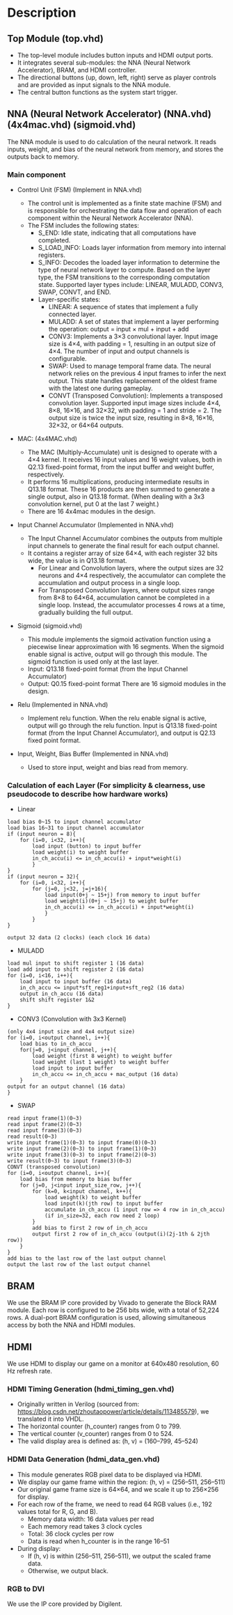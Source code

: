 # Description
## Top Module (top.vhd)
- The top-level module includes button inputs and HDMI output ports.
- It integrates several sub-modules: the NNA (Neural Network Accelerator), BRAM, and HDMI controller.
- The directional buttons (up, down, left, right) serve as player controls and are provided as input signals to the NNA module.
- The central button functions as the system start trigger.

## NNA (Neural Network Accelerator) (NNA.vhd) (4x4mac.vhd) (sigmoid.vhd)
The NNA module is used to do calculation of the neural network. It reads inputs, weight, and bias of the neural network from memory, and stores the outputs back to memory.

### Main component
- Control Unit (FSM) (Implement in NNA.vhd)
    - The control unit is implemented as a finite state machine (FSM) and is responsible for orchestrating the data flow and operation of each component within the Neural Network Accelerator (NNA).
    - The FSM includes the following states:
        - S_END: Idle state, indicating that all computations have completed.
        - S_LOAD_INFO: Loads layer information from memory into internal registers.
        - S_INFO: Decodes the loaded layer information to determine the type of neural network layer to compute. Based on the layer type, the FSM transitions to the corresponding computation state. Supported layer types include: LINEAR, MULADD, CONV3, SWAP, CONVT, and END.
		- Layer-specific states:
            - LINEAR: A sequence of states that implement a fully connected layer.
            - MULADD: A set of states that implement a layer performing the operation:
output = input × mul + input + add
            - CONV3: Implements a 3×3 convolutional layer. Input image size is 4×4, with padding = 1, resulting in an output size of 4×4. The number of input and output channels is configurable.
            - SWAP: Used to manage temporal frame data. The neural network relies on the previous 4 input frames to infer the next output. This state handles replacement of the oldest frame with the latest one during gameplay.
            - CONVT (Transposed Convolution): Implements a transposed convolution layer. Supported input image sizes include 4×4, 8×8, 16×16, and 32×32, with padding = 1 and stride = 2. The output size is twice the input size, resulting in 8×8, 16×16, 32×32, or 64×64 outputs.
- MAC: (4x4MAC.vhd)
    - The MAC (Multiply-Accumulate) unit is designed to operate with a 4×4 kernel. It receives 16 input values and 16 weight values, both in Q2.13 fixed-point format, from the input buffer and weight buffer, respectively.
    - It performs 16 multiplications, producing intermediate results in Q13.18 format. These 16 products are then summed to generate a single output, also in Q13.18 format. (When dealing with a 3x3 convolution kernel, put 0 at the last 7 weight.)
    - There are 16 4x4mac modules in the design.
- Input Channel Accumulator (Implemented in NNA.vhd)
    - The Input Channel Accumulator combines the outputs from multiple input channels to generate the final result for each output channel.
    - It contains a register array of size 64×4, with each register 32 bits wide, the value is in Q13.18 format.
        - For Linear and Convolution layers, where the output sizes are 32 neurons and 4×4 respectively, the accumulator can complete the accumulation and output process in a single loop.
        - For Transposed Convolution layers, where output sizes range from 8×8 to 64×64, accumulation cannot be completed in a single loop. Instead, the accumulator processes 4 rows at a time, gradually building the full output.
- Sigmoid (sigmoid.vhd)
    - This module implements the sigmoid activation function using a piecewise linear approximation with 16 segments. When the sigmoid enable signal is active, output will go through this module. The sigmoid function is used only at the last layer.
    - Input: Q13.18 fixed-point format (from the Input Channel Accumulator)
    - Output: Q0.15 fixed-point format There are 16 sigmoid modules in the design.

- Relu (Implemented in NNA.vhd)
    - Implement relu function. When the relu enable signal is active, output will go through the relu function. Input is Q13.18 fixed-point format (from the Input Channel Accumulator), and output is Q2.13 fixed point format.
- Input, Weight, Bias Buffer (Implemented in NNA.vhd)
    - Used to store input, weight and bias read from memory.

### Calculation of each Layer (For simplicity & clearness, use pseudocode to describe how hardware works)

- Linear
```
load bias 0~15 to input channel accumulator
load bias 16~31 to input channel accumulator
if (input neuron = 8){
	for (i=0, i<32, i++){
        load input (button) to input buffer
        load weight(i) to weight buffer
        in_ch_accu(i) <= in_ch_accu(i) + input*weight(i)
        }
}
if (input neuron = 32){
	for (i=0, i<32, i++){
	    for (j=0, j<32, j=j+16){
	        load input(0+j ~ 15+j) from memory to input buffer 
            load weight(i)(0+j ~ 15+j) to weight buffer
            in_ch_accu(i) <= in_ch_accu(i) + input*weight(i)
            }
        }
}

output 32 data (2 clocks) (each clock 16 data)
```

- MULADD
```
load mul input to shift register 1 (16 data)
load add input to shift register 2 (16 data)
for (i=0, i<16, i++){
    load input to input buffer (16 data)
    in_ch_accu <= input*sft_reg1+input+sft_reg2 (16 data)
    output in_ch_accu (16 data)
    shift shift register 1&2
}
```

- CONV3 (Convolution with 3x3 Kernel)
```
(only 4x4 input size and 4x4 output size)
for (i=0, i<output channel, i++){
	load bias to in_ch_accu
	for(j=0, j<input channel, j++){
        load weight (first 8 weight) to weight buffer
        load weight (last 1 weight) to weight buffer
        load input to input buffer
        in_ch_accu <= in_ch_accu + mac_output (16 data)
    }
output for an output channel (16 data)
}
```

- SWAP
```
read input frame(1)(0~3)
read input frame(2)(0~3)
read input frame(3)(0~3)
read result(0~3)
write input frame(1)(0~3) to input frame(0)(0~3)
write input frame(2)(0~3) to input frame(1)(0~3)
write input frame(3)(0~3) to input frame(2)(0~3)
write result(0~3) to input frame(3)(0~3)
CONVT (transposed convolution)
for (i=0, i<output channel, i++){
    load bias from memory to bias buffer
	for (j=0, j<input input_size_row, j++){
		for (k=0, k<input channel, k++){
			load weight(k) to weight buffer
			load input(k)(jth row) to input buffer
			accumulate in_ch_accu (1 input row => 4 row in in_ch_accu)
			(if in_size=32, each row need 2 loop)
		}
		add bias to first 2 row of in_ch_accu
		output first 2 row of in_ch_accu (output(i)(2j-1th & 2jth row))
    }
}
add bias to the last row of the last output channel
output the last row of the last output channel
```

## BRAM
We use the BRAM IP core provided by Vivado to generate the Block RAM module. Each row is configured to be 256 bits wide, with a total of 52,224 rows. A dual-port BRAM configuration is used, allowing simultaneous access by both the NNA and HDMI modules.

## HDMI
We use HDMI to display our game on a monitor at 640x480 resolution, 60 Hz refresh rate.

### HDMI Timing Generation (hdmi_timing_gen.vhd)
- Originally written in Verilog (sourced from: https://blog.csdn.net/zhoutaopower/article/details/113485579), we translated it into VHDL.
- The horizontal counter (h_counter) ranges from 0 to 799.
- The vertical counter (v_counter) ranges from 0 to 524.
- The valid display area is defined as: (h, v) = (160–799, 45–524)

### HDMI Data Generation (hdmi_data_gen.vhd)
- This module generates RGB pixel data to be displayed via HDMI.
- We display our game frame within the region: (h, v) = (256–511, 256–511)
- Our original game frame size is 64×64, and we scale it up to 256×256 for display.
- For each row of the frame, we need to read 64 RGB values (i.e., 192 values total for R, G, and B).
    - Memory data width: 16 data values per read
    - Each memory read takes 3 clock cycles
    - Total: 36 clock cycles per row
    - Data is read when h_counter is in the range 16–51
- During display:
    - If (h, v) is within (256–511, 256–511), we output the scaled frame data.
    - Otherwise, we output black.

### RGB to DVI
We use the IP core provided by Digilent.



